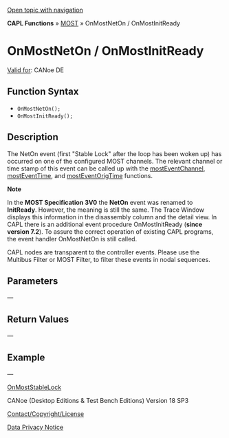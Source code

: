 [Open topic with navigation](../../../../../CANoeDEFamily.htm#Topics/CAPLFunctions/MOST/EventProcedures/CAPLfunctionOnMOSTNetOn.md)

**CAPL Functions** » [MOST](../CAPLfunctionsMOSTOverview.md) » OnMostNetOn / OnMostInitReady

# OnMostNetOn / OnMostInitReady

[Valid for](../../../Shared/FeatureAvailability.md): CANoe DE

## Function Syntax

- `OnMostNetOn();`
- `OnMostInitReady();`

## Description

The NetOn event (first "Stable Lock" after the loop has been woken up) has occurred on one of the configured MOST channels. The relevant channel or time stamp of this event can be called up with the [mostEventChannel](../Functions/CAPLfunctionMOSTEvent.md), [mostEventTime](../Functions/CAPLfunctionMOSTEvent.md), and [mostEventOrigTime](../Functions/CAPLfunctionMOSTEvent.md) functions.

**Note**

In the **MOST Specification 3V0** the **NetOn** event was renamed to **InitReady**. However, the meaning is still the same. The Trace Window displays this information in the disassembly column and the detail view. In CAPL there is an additional event procedure OnMostInitReady (**since version 7.2**). To assure the correct operation of existing CAPL programs, the event handler OnMostNetOn is still called.

CAPL nodes are transparent to the controller events. Please use the Multibus Filter or MOST Filter, to filter these events in nodal sequences.

## Parameters

—

## Return Values

—

## Example

—

[OnMostStableLock](CAPLfunctionOnMOSTStableLock.md)

CANoe (Desktop Editions & Test Bench Editions) Version 18 SP3

[Contact/Copyright/License](../../../Shared/ContactCopyrightLicense.md)

[Data Privacy Notice](https://www.vector.com/int/en/company/get-info/privacy-policy/)
